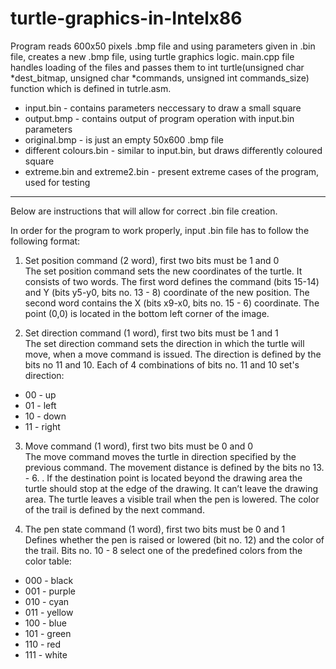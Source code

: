 # turtle-graphics-in-Intelx86

Program reads 600x50 pixels .bmp file and using parameters given in .bin file, creates a new .bmp file, using turtle graphics logic. 
main.cpp file handles loading of the files and passes them to int turtle(unsigned char *dest_bitmap, unsigned char *commands, unsigned int commands_size) function which is defined in tutrle.asm.

- input.bin - contains parameters neccessary to draw a small square 
- output.bmp - contains output of program operation with input.bin parameters 
- original.bmp - is just an empty 50x600 .bmp file
- different colours.bin - similar to input.bin, but draws differently coloured square
- extreme.bin and extreme2.bin - present extreme cases of the program, used for testing
--------------------------------            
Below are instructions that will allow for correct .bin file creation.

In order for the program to work properly, input .bin file has to follow the following format:

1. Set position command (2 word), first two bits must be 1 and 0          
The set position command sets the new coordinates of the turtle. It consists of two words. The first word defines the command (bits 15-14) and Y (bits y5-y0, bits no. 13 - 8) coordinate of the new position. The second word contains the X (bits x9-x0, bits no. 15 - 6) coordinate. The point (0,0) is located in the bottom left corner of the image.

2. Set direction command (1 word), first two bits must be 1 and 1           
The set direction command sets the direction in which the turtle will move, when a move command is issued. The direction is defined by the bits no 11 and 10. Each of 4 combinations of bits no. 11 and 10 set's direction: 
- 00 - up 
- 01 - left 
- 10 - down 
- 11 - right

3. Move command (1 word), first two bits must be 0 and 0          
The move command moves the turtle in direction specified by the previous command. The movement distance is defined by the bits no 13. - 6. . If the destination point is located beyond the drawing area the turtle should stop at the edge of the drawing. It can’t leave the drawing area. The turtle leaves a visible trail when the pen is lowered. The color of the trail is defined by the next command.

4. The pen state command (1 word), first two bits must be 0 and 1           
Defines whether the pen is raised or lowered (bit no. 12) and the color of the trail. Bits no. 10 - 8 select one of the predefined colors from the color table: 
- 000 - black 
- 001 - purple 
- 010 - cyan 
- 011 - yellow 
- 100 - blue 
- 101 - green 
- 110 - red 
- 111 - white

